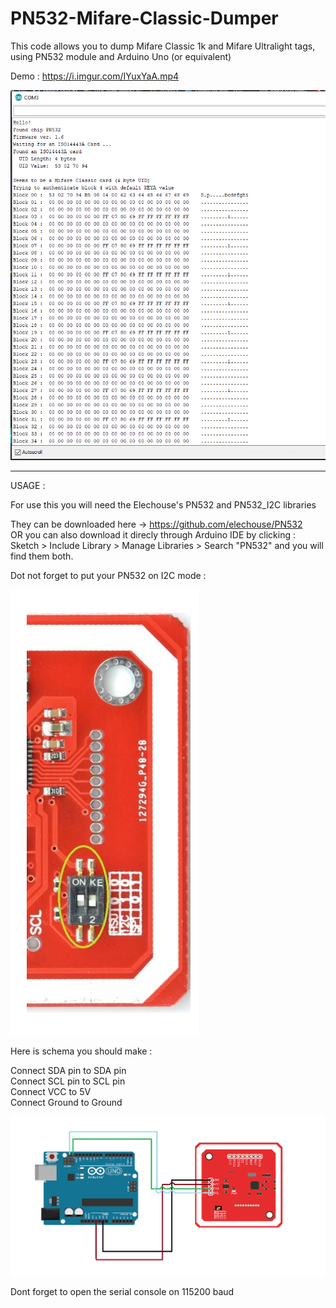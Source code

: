 # PN532-Mifare-Classic-Dumper
This code allows you to dump Mifare Classic 1k and Mifare Ultralight tags, using PN532 module and Arduino Uno (or equivalent)

Demo : https://i.imgur.com/IYuxYaA.mp4

![alt text](https://github.com/rrifi/Arduino-PN532-Mifare-Dumper/blob/main/pn532_output.PNG)

-------------------------------------------------------------------
USAGE : 

For use this you will need the Elechouse's PN532 and PN532_I2C libraries 

They can be downloaded here -> https://github.com/elechouse/PN532 <br>
OR you can  also download it direcly through Arduino IDE by clicking : Sketch > Include Library > Manage Libraries > Search "PN532" and you will find them both.

Dot not forget to put your PN532 on I2C mode :

![alt text](https://github.com/rrifi/Arduino-PN532-Mifare-Dumper/blob/main/IC2_mode.PNG)

Here is schema you should make :

Connect SDA pin to SDA pin <br>
Connect SCL pin to SCL pin <br>
Connect VCC to 5V <br>
Connect Ground to Ground <br>

![alt text](https://github.com/rrifi/Arduino-PN532-Mifare-Dumper/blob/main/pn532_i2c_scheme.PNG)

Dont forget to open the serial console on 115200 baud
